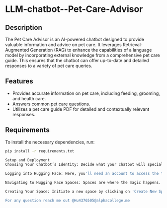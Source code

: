 # LLM-chatbot--Pet-Care-Advisor


## Description

The Pet Care Advisor is an AI-powered chatbot designed to provide valuable information and advice on pet care. It leverages Retrieval-Augmented Generation (RAG) to enhance the capabilities of a language model by incorporating external knowledge from a comprehensive pet care guide. This ensures that the chatbot can offer up-to-date and detailed responses to a variety of pet care queries.

## Features

- Provides accurate information on pet care, including feeding, grooming, and health care.
- Answers common pet care questions.
- Utilizes a pet care guide PDF for detailed and contextually relevant responses.

## Requirements

To install the necessary dependencies, run:

```bash
pip install -r requirements.txt

Setup and Deployment
Choosing Your Chatbot’s Identity: Decide what your chatbot will specialize in. This could be anything from a chef, painter, or even a relaxing buddy to help you unwind. The role you choose will define the interactions and capabilities of your chatbot.

Logging into Hugging Face: Here, you'll need an account to access the tools required for deploying your chatbot. If you don't have an account, signing up is straightforward and quick.

Navigating to Hugging Face Spaces: Spaces are where the magic happens. This section of Hugging Face allows users to create and manage their applications seamlessly. Navigate to Spaces to get started.

Creating Your Space: Initiate a new space by clicking on 'Create New Space'. It’s important that the name of your Space reflects the chatbot's role, as it helps in identifying the application’s purpose at a glance.

For any question reach me out @Hu4376505@alphacollege.me 



